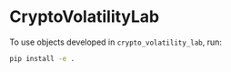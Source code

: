 # CryptoVolatilityLab
To use objects developed in `crypto_volatility_lab`, run:

```bash
pip install -e .
```
